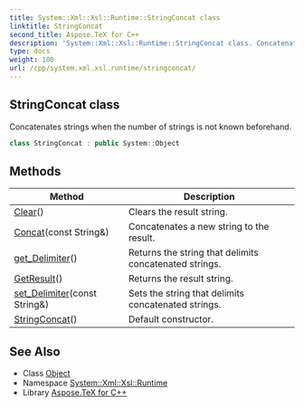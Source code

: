 ```yaml
---
title: System::Xml::Xsl::Runtime::StringConcat class
linktitle: StringConcat
second_title: Aspose.TeX for C++
description: 'System::Xml::Xsl::Runtime::StringConcat class. Concatenates strings when the number of strings is not known beforehand in C++.'
type: docs
weight: 100
url: /cpp/system.xml.xsl.runtime/stringconcat/
---
```

## StringConcat class


Concatenates strings when the number of strings is not known beforehand.

```cpp
class StringConcat : public System::Object
```

## Methods

| Method | Description |
| --- | --- |
| [Clear](./clear/)() | Clears the result string. |
| [Concat](./concat/)(const String\&) | Concatenates a new string to the result. |
| [get_Delimiter](./get_delimiter/)() | Returns the string that delimits concatenated strings. |
| [GetResult](./getresult/)() | Returns the result string. |
| [set_Delimiter](./set_delimiter/)(const String\&) | Sets the string that delimits concatenated strings. |
| [StringConcat](./stringconcat/)() | Default constructor. |
## See Also

* Class [Object](../../system/object/)
* Namespace [System::Xml::Xsl::Runtime](../)
* Library [Aspose.TeX for C++](../../)
